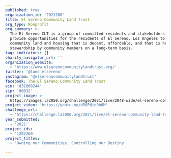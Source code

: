 ```yaml
---
published: true
organization_id: '2021260'
title: El Sereno Community Land Trust
org_type: Nonprofit
org_summary: >-
  The El Sereno CLT is a group of committed residents and stakeholders who
  provide opportunities for the residents of El Sereno, Los Angeles to secure
  community land and housing that is decent, affordable, and that is held in
  stewardship by community members on a long-term basis.
tags_indicators: []
charity_navigator_url: ''
organization_website:
  - 'https://www.elserenocommunitylandtrust.org/'
twitter: '@land_elsereno'
instagram: '@elserenocommunitylandtrust'
facebook: The El Sereno Community Land Trust
ein: '831068244'
zip: '90032'
project_image: >-
  https://images.la2050.org/challenge/2021/live/2048-wide/el-sereno-community-land-trust.jpg
project_video: 'https://youtu.be/d58PUid9h6M'
challenge_url:
  - 'https://challenge.la2050.org/2021/live/el-sereno-community-land-trust/'
year_submitted:
  - '2021'
project_ids:
  - '1202260'
project_titles:
  - 'Owning our Communities, Controlling our Destiny'

---
```

